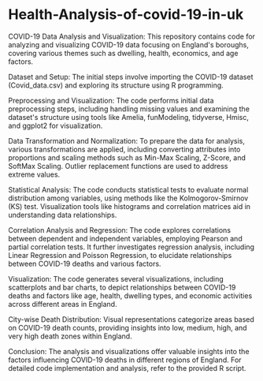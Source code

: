 # Health-Analysis-of-covid-19-in-uk
COVID-19 Data Analysis and Visualization:
This repository contains code for analyzing and visualizing COVID-19 data focusing on England's boroughs, covering various themes such as dwelling, health, economics, and age factors.

Dataset and Setup:
The initial steps involve importing the COVID-19 dataset (Covid_data.csv) and exploring its structure using R programming.

Preprocessing and Visualization:
The code performs initial data preprocessing steps, including handling missing values and examining the dataset's structure using tools like Amelia, funModeling, tidyverse, Hmisc, and ggplot2 for visualization.

Data Transformation and Normalization:
To prepare the data for analysis, various transformations are applied, including converting attributes into proportions and scaling methods such as Min-Max Scaling, Z-Score, and SoftMax Scaling. Outlier replacement functions are used to address extreme values.

Statistical Analysis:
The code conducts statistical tests to evaluate normal distribution among variables, using methods like the Kolmogorov-Smirnov (KS) test. Visualization tools like histograms and correlation matrices aid in understanding data relationships.

Correlation Analysis and Regression:
The code explores correlations between dependent and independent variables, employing Pearson and partial correlation tests. It further investigates regression analysis, including Linear Regression and Poisson Regression, to elucidate relationships between COVID-19 deaths and various factors.

Visualization:
The code generates several visualizations, including scatterplots and bar charts, to depict relationships between COVID-19 deaths and factors like age, health, dwelling types, and economic activities across different areas in England.

City-wise Death Distribution:
Visual representations categorize areas based on COVID-19 death counts, providing insights into low, medium, high, and very high death zones within England.

Conclusion:
The analysis and visualizations offer valuable insights into the factors influencing COVID-19 deaths in different regions of England.
For detailed code implementation and analysis, refer to the provided R script.
